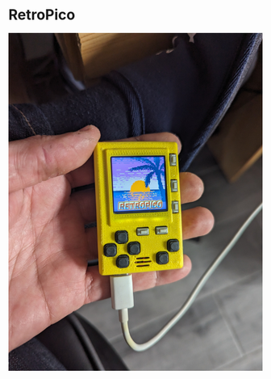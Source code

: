 # RetroPico

![RetroPico !](https://github.com/retropico-dev/retropico/raw/dev/docs/pics/retropico-pic-01.jpg)